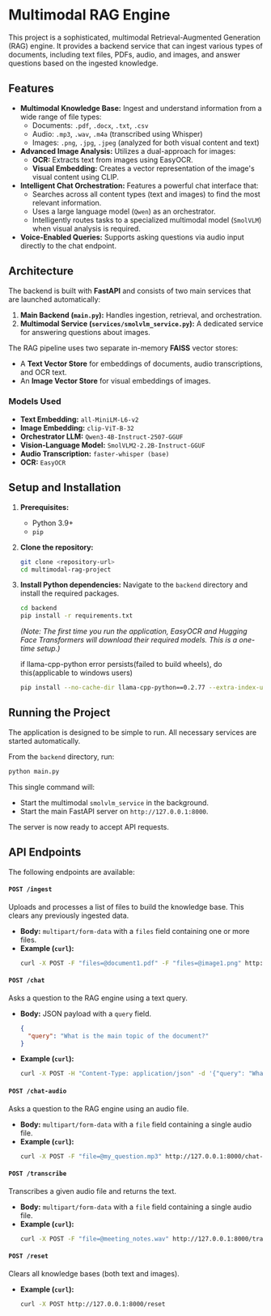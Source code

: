 # Multimodal RAG Engine

This project is a sophisticated, multimodal Retrieval-Augmented Generation (RAG) engine. It provides a backend service that can ingest various types of documents, including text files, PDFs, audio, and images, and answer questions based on the ingested knowledge.

## Features

- **Multimodal Knowledge Base:** Ingest and understand information from a wide range of file types:
    - Documents: `.pdf`, `.docx`, `.txt`, `.csv`
    - Audio: `.mp3`, `.wav`, `.m4a` (transcribed using Whisper)
    - Images: `.png`, `.jpg`, `.jpeg` (analyzed for both visual content and text)
- **Advanced Image Analysis:** Utilizes a dual-approach for images:
    - **OCR:** Extracts text from images using EasyOCR.
    - **Visual Embedding:** Creates a vector representation of the image's visual content using CLIP.
- **Intelligent Chat Orchestration:** Features a powerful chat interface that:
    - Searches across all content types (text and images) to find the most relevant information.
    - Uses a large language model (`Qwen`) as an orchestrator.
    - Intelligently routes tasks to a specialized multimodal model (`SmolVLM`) when visual analysis is required.
- **Voice-Enabled Queries:** Supports asking questions via audio input directly to the chat endpoint.

## Architecture

The backend is built with **FastAPI** and consists of two main services that are launched automatically:

1.  **Main Backend (`main.py`):** Handles ingestion, retrieval, and orchestration.
2.  **Multimodal Service (`services/smolvlm_service.py`):** A dedicated service for answering questions about images.

The RAG pipeline uses two separate in-memory **FAISS** vector stores:
- A **Text Vector Store** for embeddings of documents, audio transcriptions, and OCR text.
- An **Image Vector Store** for visual embeddings of images.

### Models Used

- **Text Embedding:** `all-MiniLM-L6-v2`
- **Image Embedding:** `clip-ViT-B-32`
- **Orchestrator LLM:** `Qwen3-4B-Instruct-2507-GGUF`
- **Vision-Language Model:** `SmolVLM2-2.2B-Instruct-GGUF`
- **Audio Transcription:** `faster-whisper (base)`
- **OCR:** `EasyOCR`

## Setup and Installation

1.  **Prerequisites:**
    - Python 3.9+
    - `pip`

2.  **Clone the repository:**
    ```bash
    git clone <repository-url>
    cd multimodal-rag-project
    ```

3.  **Install Python dependencies:**
    Navigate to the `backend` directory and install the required packages.
    ```bash
    cd backend
    pip install -r requirements.txt
    ```
    *(Note: The first time you run the application, EasyOCR and Hugging Face Transformers will download their required models. This is a one-time setup.)*
    
    if llama-cpp-python error persists(failed to build wheels), do this(applicable to windows users)
    ```bash
    pip install --no-cache-dir llama-cpp-python==0.2.77 --extra-index-url https://abetlen.github.io/llama-cpp-python/whl/cu124
    ```


## Running the Project

The application is designed to be simple to run. All necessary services are started automatically.

From the `backend` directory, run:
```bash
python main.py
```
This single command will:
- Start the multimodal `smolvlm_service` in the background.
- Start the main FastAPI server on `http://127.0.0.1:8000`.

The server is now ready to accept API requests.

## API Endpoints

The following endpoints are available:

#### `POST /ingest`
Uploads and processes a list of files to build the knowledge base. This clears any previously ingested data.

- **Body:** `multipart/form-data` with a `files` field containing one or more files.
- **Example (`curl`):**
  ```bash
  curl -X POST -F "files=@document1.pdf" -F "files=@image1.png" http://127.0.0.1:8000/ingest
  ```

#### `POST /chat`
Asks a question to the RAG engine using a text query.

- **Body:** JSON payload with a `query` field.
  ```json
  {
    "query": "What is the main topic of the document?"
  }
  ```
- **Example (`curl`):**
  ```bash
  curl -X POST -H "Content-Type: application/json" -d '{"query": "What is written in the image?"}' http://127.0.0.1:8000/chat
  ```

#### `POST /chat-audio`
Asks a question to the RAG engine using an audio file.

- **Body:** `multipart/form-data` with a `file` field containing a single audio file.
- **Example (`curl`):**
  ```bash
  curl -X POST -F "file=@my_question.mp3" http://127.0.0.1:8000/chat-audio
  ```

#### `POST /transcribe`
Transcribes a given audio file and returns the text.

- **Body:** `multipart/form-data` with a `file` field containing a single audio file.
- **Example (`curl`):**
  ```bash
  curl -X POST -F "file=@meeting_notes.wav" http://127.0.0.1:8000/transcribe
  ```

#### `POST /reset`
Clears all knowledge bases (both text and images).

- **Example (`curl`):**
  ```bash
  curl -X POST http://127.0.0.1:8000/reset
  ```
